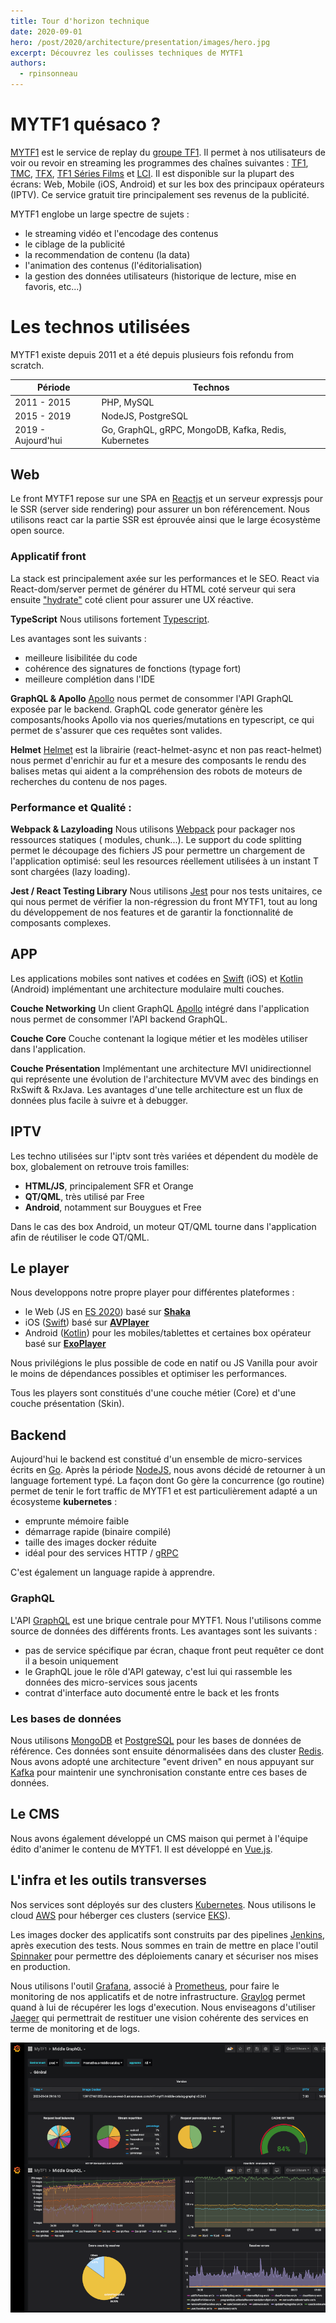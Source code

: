 ```yaml
---
title: Tour d'horizon technique
date: 2020-09-01
hero: /post/2020/architecture/presentation/images/hero.jpg
excerpt: Découvrez les coulisses techniques de MYTF1
authors:
  - rpinsonneau
---
```


# MYTF1 quésaco ?

[MYTF1](https://www.tf1.fr/) est le service de replay du [groupe TF1](https://www.groupe-tf1.fr). Il permet à nos utilisateurs de voir ou revoir en streaming les programmes des chaînes suivantes : [TF1](https://www.tf1.fr/tf1), [TMC](https://www.tf1.fr/tmc), [TFX](https://www.tf1.fr/tfx), [TF1 Séries Films](https://www.tf1.fr/tf1-series-films) et [LCI](https://www.lci.fr/). Il est disponible sur la plupart des écrans: Web, Mobile (iOS, Android) et sur les box des principaux opérateurs (IPTV). Ce service gratuit tire principalement ses revenus de la publicité.

MYTF1 englobe un large spectre de sujets :

- le streaming vidéo et l'encodage des contenus
- le ciblage de la publicité
- la recommendation de contenu (la data)
- l'animation des contenus (l'éditorialisation)
- la gestion des données utilisateurs (historique de lecture, mise en favoris, etc...)

# Les technos utilisées

MYTF1 existe depuis 2011 et a été depuis plusieurs fois refondu from scratch.

| Période            | Technos                                              |
| ------------------ | ---------------------------------------------------- |
| 2011 - 2015        | PHP, MySQL                                           |
| 2015 - 2019        | NodeJS, PostgreSQL                                   |
| 2019 - Aujourd'hui | Go, GraphQL, gRPC, MongoDB, Kafka, Redis, Kubernetes |

## Web

Le front MYTF1 repose sur une SPA en [Reactjs](https://fr.reactjs.org) et un serveur expressjs pour le SSR (server side rendering) pour assurer un bon référencement. Nous utilisons react car la partie SSR est éprouvée ainsi que le large écosystème open source.

### Applicatif front

La stack est principalement axée sur les performances et le SEO. React via React-dom/server permet de générer du HTML coté serveur qui sera ensuite ["hydrate"](https://fr.reactjs.org/docs/react-dom.html#hydrate) coté client pour assurer une UX réactive.

**TypeScript**
Nous utilisons fortement [Typescript](https://www.typescriptlang.org).

Les avantages sont les suivants :
- meilleure lisibilitée du code
- cohérence des signatures de fonctions (typage fort)
- meilleure complétion dans l'IDE

**GraphQL & Apollo**
[Apollo](https://www.apollographql.com) nous permet de consommer l'API GraphQL exposée par le backend.
GraphQL code generator génère les composants/hooks Apollo via nos queries/mutations en typescript, ce qui permet de s'assurer que ces requêtes sont valides.

**Helmet**
[Helmet](https://github.com/staylor/react-helmet-async) est la librairie (react-helmet-async et non pas react-helmet) nous permet d'enrichir au fur et a mesure des composants le rendu des balises metas qui aident a la compréhension des robots de moteurs de recherches du contenu de nos pages.

### Performance et Qualité :

**Webpack & Lazyloading**
Nous utilisons [Webpack](https://webpack.js.org) pour packager nos ressources statiques ( modules, chunk...). Le support du code splitting permet le découpage des fichiers JS pour permettre un chargement de l'application optimisé: seul les resources réellement utilisées à un instant T sont chargées (lazy loading).

**Jest / React Testing Library**
Nous utilisons [Jest](https://jestjs.io) pour nos tests unitaires, ce qui nous permet de vérifier la non-régression du front MYTF1, tout au long du développement de nos features et de garantir la fonctionnalité de composants complexes.

## APP

Les applications mobiles sont natives et codées en [Swift](https://swift.org) (iOS) et [Kotlin](https://kotlinlang.org) (Android) implémentant une architecture modulaire multi couches.

**Couche Networking**
Un client GraphQL [Apollo](https://github.com/apollographql/apollo-ios) intégré dans l'application nous permet de consommer l'API backend GraphQL.

**Couche Core**
Couche contenant la logique métier et les modèles utiliser dans l'application.

**Couche Présentation**
Implémentant une architecture MVI unidirectionnel qui représente une évolution de l'architecture MVVM avec des bindings en RxSwift & RxJava. Les avantages d'une telle architecture est un flux de données plus facile à suivre et à debugger.


## IPTV

Les techno utilisées sur l'iptv sont très variées et dépendent du modèle de box, globalement on retrouve trois familles:

- **HTML/JS**, principalement SFR et Orange
- **QT/QML**, très utilisé par Free
- **Android**, notamment sur Bouygues et Free

Dans le cas des box Android, un moteur QT/QML tourne dans l'application afin de réutiliser le code QT/QML.

## Le player

Nous developpons notre propre player pour différentes plateformes :

- le Web (JS en [ES 2020](https://www.ecma-international.org/ecma-262/)) basé sur **[Shaka](https://github.com/google/shaka-player)**
- iOS ([Swift](https://swift.org)) basé sur **[AVPlayer](https://developer.apple.com/documentation/avfoundation/avplayer)**
- Android ([Kotlin](https://kotlinlang.org)) pour les mobiles/tablettes et certaines box opérateur basé sur **[ExoPlayer](https://exoplayer.dev)**

Nous privilégions le plus possible de code en natif ou JS Vanilla pour avoir le moins de dépendances possibles et optimiser les performances.

Tous les players sont constitués d'une couche métier (Core) et d'une couche présentation (Skin).

## Backend

Aujourd'hui le backend est constitué d'un ensemble de micro-services écrits en [Go](https://golang.org). Après la période [NodeJS](https://nodejs.org/), nous avons décidé de retourner à un language fortement typé. La façon dont Go gère la concurrence (go routine) permet de tenir le fort traffic de MYTF1 et est particulièrement adapté a un écosysteme **kubernetes** :

- emprunte mémoire faible
- démarrage rapide (binaire compilé)
- taille des images docker réduite
- idéal pour des services HTTP / [gRPC](https://grpc.io)

C'est également un language rapide à apprendre.

### GraphQL

L'API [GraphQL](https://graphql.org) est une brique centrale pour MYTF1. Nous l'utilisons comme source de données des différents fronts. Les avantages sont les suivants :

- pas de service spécifique par écran, chaque front peut requêter ce dont il a besoin uniquement
- le GraphQL joue le rôle d'API gateway, c'est lui qui rassemble les données des micro-services sous jacents
- contrat d'interface auto documenté entre le back et les fronts

### Les bases de données

Nous utilisons [MongoDB](https://www.mongodb.com) et [PostgreSQL](https://www.postgresql.org) pour les bases de données de référence.
Ces données sont ensuite dénormalisées dans des cluster [Redis](https://redis.io). Nous avons adopté une architecture "event driven" en nous appuyant sur [Kafka](https://kafka.apache.org) pour maintenir une synchronisation constante entre ces bases de données.

## Le CMS

Nous avons également développé un CMS maison qui permet à l'équipe édito d'animer le contenu de MYTF1. Il est développé en [Vue.js](https://vuejs.org).

## L'infra et les outils transverses

Nos services sont déployés sur des clusters [Kubernetes](https://kubernetes.io/). Nous utilisons le cloud [AWS](https://aws.amazon.com/) pour héberger ces clusters (service [EKS](https://aws.amazon.com/eks/)).

Les images docker des applicatifs sont construits par des pipelines [Jenkins](https://www.jenkins.io/), après execution des tests.
Nous sommes en train de mettre en place l'outil [Spinnaker](https://spinnaker.io/) pour permettre des déploiements canary et sécuriser nos mises en production.

Nous utilisons l'outil [Grafana](https://grafana.com), associé à [Prometheus](https://prometheus.io), pour faire le monitoring de nos applicatifs et de notre infrastructure. [Graylog](https://www.graylog.org) permet quand à lui de récupérer les logs d'execution. Nous enviseagons d'utiliser [Jaeger](https://www.jaegertracing.io) qui permettrait de restituer une vision cohérente des services en terme de monitoring et de logs.

![Exemple de dashboard Grafana](images/grafana-graphql.png "Exemple de dashboard Grafana")

